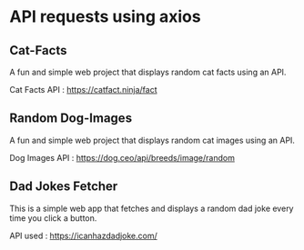 # API requests using axios

## Cat-Facts
A fun and simple web project that displays random cat facts using an API.

Cat Facts API : https://catfact.ninja/fact


## Random Dog-Images
A fun and simple web project that displays random cat images using an API.

Dog Images API : https://dog.ceo/api/breeds/image/random

## Dad Jokes Fetcher
This is a simple web app that fetches and displays a random dad joke every time you click a button.

API used : https://icanhazdadjoke.com/
